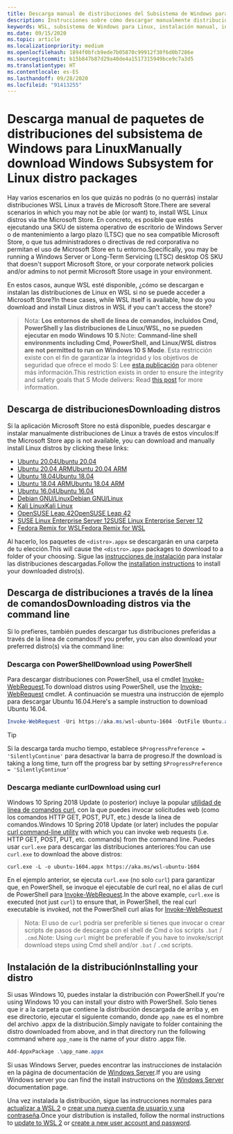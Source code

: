 ```yaml
---
title: Descarga manual de distribuciones del Subsistema de Windows para Linux (WSL)
description: Instrucciones sobre cómo descargar manualmente distribuciones del Subsistema de Windows para Linux.
keywords: WSL, subsistema de Windows para Linux, instalación manual, instalar manualmente, Microsoft Store, Windows 10s, curl, Add-AppxPackage, servicio a largo plazo, LTSC
ms.date: 09/15/2020
ms.topic: article
ms.localizationpriority: medium
ms.openlocfilehash: 1894f0bfcb9ede7b05870c99912f30f6d0b7286e
ms.sourcegitcommit: b15b847b87d29a40de4a1517315949bce9c7a3d5
ms.translationtype: HT
ms.contentlocale: es-ES
ms.lasthandoff: 09/28/2020
ms.locfileid: "91413255"
---
```

# <a name="manually-download-windows-subsystem-for-linux-distro-packages"></a><span data-ttu-id="21855-104">Descarga manual de paquetes de distribuciones del subsistema de Windows para Linux</span><span class="sxs-lookup"><span data-stu-id="21855-104">Manually download Windows Subsystem for Linux distro packages</span></span>

<span data-ttu-id="21855-105">Hay varios escenarios en los que quizás no podrás (o no querrás) instalar distribuciones WSL Linux a través de Microsoft Store.</span><span class="sxs-lookup"><span data-stu-id="21855-105">There are several scenarios in which you may not be able (or want) to, install WSL Linux distros via the Microsoft Store.</span></span> <span data-ttu-id="21855-106">En concreto, es posible que estés ejecutando una SKU de sistema operativo de escritorio de Windows Server o de mantenimiento a largo plazo (LTSC) que no sea compatible Microsoft Store, o que tus administradores o directivas de red corporativa no permitan el uso de Microsoft Store en tu entorno.</span><span class="sxs-lookup"><span data-stu-id="21855-106">Specifically, you may be running a Windows Server or Long-Term Servicing (LTSC) desktop OS SKU that doesn't support Microsoft Store, or your corporate network policies and/or admins to not permit Microsoft Store usage in your environment.</span></span>

<span data-ttu-id="21855-107">En estos casos, aunque WSL esté disponible, ¿cómo se descargan e instalan las distribuciones de Linux en WSL si no se puede acceder a Microsoft Store?</span><span class="sxs-lookup"><span data-stu-id="21855-107">In these cases, while WSL itself is available, how do you download and install Linux distros in WSL if you can't access the store?</span></span>

> <span data-ttu-id="21855-108">Nota: **Los entornos de shell de línea de comandos, incluidos Cmd, PowerShell y las distribuciones de Linux/WSL, no se pueden ejecutar en modo Windows 10 S**.</span><span class="sxs-lookup"><span data-stu-id="21855-108">Note: **Command-line shell environments including Cmd, PowerShell, and Linux/WSL distros are not permitted to run on Windows 10 S Mode**.</span></span> <span data-ttu-id="21855-109">Esta restricción existe con el fin de garantizar la integridad y los objetivos de seguridad que ofrece el modo S: Lee [esta publicación](https://blogs.msdn.microsoft.com/commandline/2017/05/18/will-linux-distros-run-on-windows-10-s/) para obtener más información.</span><span class="sxs-lookup"><span data-stu-id="21855-109">This restriction exists in order to ensure the integrity and safety goals that S Mode delivers: Read [this post](https://blogs.msdn.microsoft.com/commandline/2017/05/18/will-linux-distros-run-on-windows-10-s/) for more information.</span></span>

## <a name="downloading-distros"></a><span data-ttu-id="21855-110">Descarga de distribuciones</span><span class="sxs-lookup"><span data-stu-id="21855-110">Downloading distros</span></span>

<span data-ttu-id="21855-111">Si la aplicación Microsoft Store no está disponible, puedes descargar e instalar manualmente distribuciones de Linux a través de estos vínculos:</span><span class="sxs-lookup"><span data-stu-id="21855-111">If the Microsoft Store app is not available, you can download and manually install Linux distros by clicking these links:</span></span>
* [<span data-ttu-id="21855-112">Ubuntu 20.04</span><span class="sxs-lookup"><span data-stu-id="21855-112">Ubuntu 20.04</span></span>](https://aka.ms/wslubuntu2004)
* [<span data-ttu-id="21855-113">Ubuntu 20.04 ARM</span><span class="sxs-lookup"><span data-stu-id="21855-113">Ubuntu 20.04 ARM</span></span>](https://aka.ms/wslubuntu2004arm)
* [<span data-ttu-id="21855-114">Ubuntu 18.04</span><span class="sxs-lookup"><span data-stu-id="21855-114">Ubuntu 18.04</span></span>](https://aka.ms/wsl-ubuntu-1804)
* [<span data-ttu-id="21855-115">Ubuntu 18.04 ARM</span><span class="sxs-lookup"><span data-stu-id="21855-115">Ubuntu 18.04 ARM</span></span>](https://aka.ms/wsl-ubuntu-1804-arm)
* [<span data-ttu-id="21855-116">Ubuntu 16.04</span><span class="sxs-lookup"><span data-stu-id="21855-116">Ubuntu 16.04</span></span>](https://aka.ms/wsl-ubuntu-1604)
* [<span data-ttu-id="21855-117">Debian GNU/Linux</span><span class="sxs-lookup"><span data-stu-id="21855-117">Debian GNU/Linux</span></span>](https://aka.ms/wsl-debian-gnulinux)
* [<span data-ttu-id="21855-118">Kali Linux</span><span class="sxs-lookup"><span data-stu-id="21855-118">Kali Linux</span></span>](https://aka.ms/wsl-kali-linux-new)
* [<span data-ttu-id="21855-119">OpenSUSE Leap 42</span><span class="sxs-lookup"><span data-stu-id="21855-119">OpenSUSE Leap 42</span></span>](https://aka.ms/wsl-opensuse-42)
* [<span data-ttu-id="21855-120">SUSE Linux Enterprise Server 12</span><span class="sxs-lookup"><span data-stu-id="21855-120">SUSE Linux Enterprise Server 12</span></span>](https://aka.ms/wsl-sles-12)
* [<span data-ttu-id="21855-121">Fedora Remix for WSL</span><span class="sxs-lookup"><span data-stu-id="21855-121">Fedora Remix for WSL</span></span>](https://github.com/WhitewaterFoundry/WSLFedoraRemix/releases/)

<span data-ttu-id="21855-122">Al hacerlo, los paquetes de `<distro>.appx` se descargarán en una carpeta de tu elección.</span><span class="sxs-lookup"><span data-stu-id="21855-122">This will cause the `<distro>.appx` packages to download to a folder of your choosing.</span></span> <span data-ttu-id="21855-123">Sigue las [instrucciones de instalación](#installing-your-distro) para instalar las distribuciones descargadas.</span><span class="sxs-lookup"><span data-stu-id="21855-123">Follow the [installation instructions](#installing-your-distro) to install your downloaded distro(s).</span></span>

## <a name="downloading-distros-via-the-command-line"></a><span data-ttu-id="21855-124">Descarga de distribuciones a través de la línea de comandos</span><span class="sxs-lookup"><span data-stu-id="21855-124">Downloading distros via the command line</span></span>
<span data-ttu-id="21855-125">Si lo prefieres, también puedes descargar tus distribuciones preferidas a través de la línea de comandos:</span><span class="sxs-lookup"><span data-stu-id="21855-125">If you prefer, you can also download your preferred distro(s) via the command line:</span></span>

 ### <a name="download-using-powershell"></a><span data-ttu-id="21855-126">Descarga con PowerShell</span><span class="sxs-lookup"><span data-stu-id="21855-126">Download using PowerShell</span></span>
 <span data-ttu-id="21855-127">Para descargar distribuciones con PowerShell, usa el cmdlet [Invoke-WebRequest](/powershell/module/microsoft.powershell.utility/invoke-webrequest).</span><span class="sxs-lookup"><span data-stu-id="21855-127">To download distros using PowerShell, use the [Invoke-WebRequest](/powershell/module/microsoft.powershell.utility/invoke-webrequest) cmdlet.</span></span> <span data-ttu-id="21855-128">A continuación se muestra una instrucción de ejemplo para descargar Ubuntu 16.04.</span><span class="sxs-lookup"><span data-stu-id="21855-128">Here's a sample instruction to download Ubuntu 16.04.</span></span>

```powershell
Invoke-WebRequest -Uri https://aka.ms/wsl-ubuntu-1604 -OutFile Ubuntu.appx -UseBasicParsing
```

> [!TIP]
> <span data-ttu-id="21855-129">Si la descarga tarda mucho tiempo, establece `$ProgressPreference = 'SilentlyContinue'` para desactivar la barra de progreso.</span><span class="sxs-lookup"><span data-stu-id="21855-129">If the download is taking a long time, turn off the progress bar by setting `$ProgressPreference = 'SilentlyContinue'`</span></span>

### <a name="download-using-curl"></a><span data-ttu-id="21855-130">Descarga mediante curl</span><span class="sxs-lookup"><span data-stu-id="21855-130">Download using curl</span></span>
<span data-ttu-id="21855-131">Windows 10 Spring 2018 Update (o posterior) incluye la popular [utilidad de línea de comandos curl](https://curl.haxx.se/), con la que puedes invocar solicitudes web (como los comandos HTTP GET, POST, PUT, etc.) desde la línea de comandos.</span><span class="sxs-lookup"><span data-stu-id="21855-131">Windows 10 Spring 2018 Update (or later) includes the popular [curl command-line utility](https://curl.haxx.se/) with which you can invoke web requests (i.e. HTTP GET, POST, PUT, etc. commands) from the command line.</span></span> <span data-ttu-id="21855-132">Puedes usar `curl.exe` para descargar las distribuciones anteriores:</span><span class="sxs-lookup"><span data-stu-id="21855-132">You can use `curl.exe` to download the above distros:</span></span>

```console
curl.exe -L -o ubuntu-1604.appx https://aka.ms/wsl-ubuntu-1604
```

<span data-ttu-id="21855-133">En el ejemplo anterior, se ejecuta `curl.exe` (no solo `curl`) para garantizar que, en PowerShell, se invoque el ejecutable de curl real, no el alias de curl de PowerShell para [Invoke-WebRequest](/powershell/module/microsoft.powershell.utility/invoke-webrequest).</span><span class="sxs-lookup"><span data-stu-id="21855-133">In the above example, `curl.exe` is executed (not just `curl`) to ensure that, in PowerShell, the real curl executable is invoked, not the PowerShell curl alias for [Invoke-WebRequest](/powershell/module/microsoft.powershell.utility/invoke-webrequest)</span></span>

> <span data-ttu-id="21855-134">Nota: El uso de `curl` podría ser preferible si tienes que invocar o crear scripts de pasos de descarga con el shell de Cmd o los scripts `.bat` / `.cmd`.</span><span class="sxs-lookup"><span data-stu-id="21855-134">Note: Using `curl` might be preferable if you have to invoke/script download steps using Cmd shell and/or `.bat` / `.cmd` scripts.</span></span>

## <a name="installing-your-distro"></a><span data-ttu-id="21855-135">Instalación de la distribución</span><span class="sxs-lookup"><span data-stu-id="21855-135">Installing your distro</span></span>
<span data-ttu-id="21855-136">Si usas Windows 10, puedes instalar la distribución con PowerShell.</span><span class="sxs-lookup"><span data-stu-id="21855-136">If you're using Windows 10 you can install your distro with PowerShell.</span></span> <span data-ttu-id="21855-137">Solo tienes que ir a la carpeta que contiene la distribución descargada de arriba y, en ese directorio, ejecutar el siguiente comando, donde `app_name` es el nombre del archivo .appx de la distribución.</span><span class="sxs-lookup"><span data-stu-id="21855-137">Simply navigate to folder containing the distro downloaded from above, and in that directory run the following command where `app_name` is the name of your distro .appx file.</span></span>  
```Powershell
Add-AppxPackage .\app_name.appx
```

<span data-ttu-id="21855-138">Si usas Windows Server, puedes encontrar las instrucciones de instalación en la página de documentación de [Windows Server](install-on-server.md).</span><span class="sxs-lookup"><span data-stu-id="21855-138">If you are using Windows server you can find the install instructions on the [Windows Server](install-on-server.md) documentation page.</span></span>

<span data-ttu-id="21855-139">Una vez instalada la distribución, sigue las instrucciones normales para [actualizar a WSL 2](./install-win10.md#step-2---update-to-wsl-2) o [crear una nueva cuenta de usuario y una contraseña](./user-support.md).</span><span class="sxs-lookup"><span data-stu-id="21855-139">Once your distribution is installed, follow the normal instructions to [update to WSL 2](./install-win10.md#step-2---update-to-wsl-2) or [create a new user account and password](./user-support.md).</span></span>